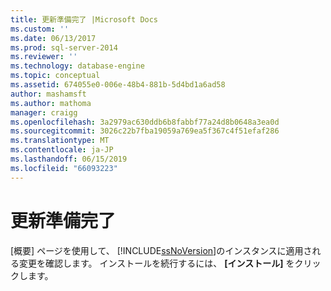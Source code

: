 ```yaml
---
title: 更新準備完了 |Microsoft Docs
ms.custom: ''
ms.date: 06/13/2017
ms.prod: sql-server-2014
ms.reviewer: ''
ms.technology: database-engine
ms.topic: conceptual
ms.assetid: 674055e0-006e-48b4-881b-5d4bd1a6ad58
author: mashamsft
ms.author: mathoma
manager: craigg
ms.openlocfilehash: 3a2979ac630ddb6b8fabbf77a24d8b0648a3ea0d
ms.sourcegitcommit: 3026c22b7fba19059a769ea5f367c4f51efaf286
ms.translationtype: MT
ms.contentlocale: ja-JP
ms.lasthandoff: 06/15/2019
ms.locfileid: "66093223"
---
```

# <a name="ready-to-update"></a>更新準備完了
  [概要] ページを使用して、 [!INCLUDE[ssNoVersion](../../includes/ssnoversion-md.md)]のインスタンスに適用される変更を確認します。 インストールを続行するには、 **[インストール]** をクリックします。  
  
  

